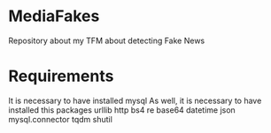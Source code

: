 # MediaFakes
Repository about my TFM about detecting Fake News

# Requirements
It is necessary to have installed mysql
As well, it is necessary to have installed this packages
urllib
http
bs4
re
base64
datetime
json
mysql.connector
tqdm
shutil
